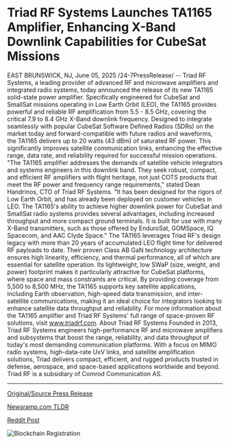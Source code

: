 # Triad RF Systems Launches TA1165 Amplifier, Enhancing X-Band Downlink Capabilities for CubeSat Missions

EAST BRUNSWICK, NJ, June 05, 2025 /24-7PressRelease/ -- Triad RF Systems, a leading provider of advanced RF and microwave amplifiers and integrated radio systems, today announced the release of its new TA1165 solid-state power amplifier. Specifically engineered for CubeSat and SmallSat missions operating in Low Earth Orbit (LEO), the TA1165 provides powerful and reliable RF amplification from 5.5 - 8.5 GHz, covering the critical 7.9 to 8.4 GHz X-Band downlink frequency.  Designed to integrate seamlessly with popular CubeSat Software Defined Radios (SDRs) on the market today and forward-compatible with future radios and waveforms, the TA1165 delivers up to 20 watts (43 dBm) of saturated RF power. This significantly improves satellite communication links, enhancing the effective range, data rate, and reliability required for successful mission operations.  "The TA1165 amplifier addresses the demands of satellite vehicle integrators and systems engineers in this downlink band. They seek robust, compact, and efficient RF amplifiers with flight heritage, not just COTS products that meet the RF power and frequency range requirements," stated Dean Handrinos, CTO of Triad RF Systems. "It has been designed for the rigors of Low Earth Orbit, and has already been deployed on customer vehicles in LEO. The TA1165's ability to achieve higher downlink power for CubeSat and SmallSat radio systems provides several advantages, including increased throughput and more compact ground terminals. It is built for use with many X-Band transmitters, such as those offered by EnduroSat, GOMSpace, IQ Spacecom, and AAC Clyde Space."  The TA1165 leverages Triad RF's design legacy with more than 20 years of accumulated LEO flight time for delivered RF payloads to date. Their proven Class AB GaN technology architecture ensures high linearity, efficiency, and thermal performance, all of which are essential for satellite operation. Its lightweight, low SWaP (size, weight, and power) footprint makes it particularly attractive for CubeSat platforms, where space and mass constraints are critical.  By providing coverage from 5,500 to 8,500 MHz, the TA1165 supports key satellite applications, including Earth observation, high-speed data transmission, and inter-satellite communications,  making it an ideal choice for integrators looking to enhance satellite data throughput and reliability.  For more information about the TA1165 amplifier and Triad RF Systems' full range of space-proven RF solutions, visit www.triadrf.com.  About Triad RF Systems Founded in 2013, Triad RF Systems engineers high-performance RF and microwave amplifiers and subsystems that boost the range, reliability, and data throughput of today's most demanding communication platforms. With a focus on MIMO radio systems, high-data-rate UxV links, and satellite amplification solutions, Triad delivers compact, efficient, and rugged products trusted in defense, aerospace, and space-based applications worldwide and beyond. Triad RF is a subsidiary of Comrod Communication AS. 

---

[Original/Source Press Release](https://www.24-7pressrelease.com/press-release/523504/triad-rf-systems-launches-ta1165-amplifier-enhancing-x-band-downlink-capabilities-for-cubesat-missions)
                    

[Newsramp.com TLDR](https://newsramp.com/curated-news/triad-rf-systems-launches-ta1165-amplifier-for-enhanced-cubesat-communications/07eeb05c90b0e3f3fc78a668cc6d39de) 

 



[Reddit Post](https://www.reddit.com/r/technology_press/comments/1l3t1u9/triad_rf_systems_launches_ta1165_amplifier_for/) 



![Blockchain Registration](https://cdn.newsramp.app/24-7PressRelease/qrcode/256/5/navyP9cV.webp)